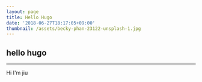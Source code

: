```yaml
---
layout: page
title: Hello Hugo
date: '2018-06-27T18:17:05+09:00'
thumbnail: /assets/becky-phan-23122-unsplash-1.jpg
---
```

## hello hugo
---------
Hi I'm jiu
